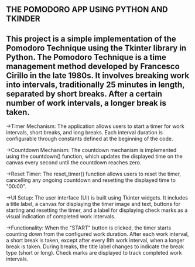 THE POMODORO APP USING PYTHON AND TKINDER
-------------------------------------------------------------------------------------------------------------------------------------------------------------------------------------------
This project is a simple implementation of the Pomodoro Technique using the Tkinter library in Python. 
The Pomodoro Technique is a time management method developed by Francesco Cirillo in the late 1980s. 
It involves breaking work into intervals, traditionally 25 minutes in length, separated by short breaks.
After a certain number of work intervals, a longer break is taken.
---------------------------------------------------------------------------------------------------------------------------------------------------------------------------------------------
->Timer Mechanism: The application allows users to start a timer for work intervals, short breaks, and long breaks. Each interval duration is configurable through constants defined at the beginning of the code.

->Countdown Mechanism: The countdown mechanism is implemented using the countdown() function, which updates the displayed time on the canvas every second until the countdown reaches zero.

->Reset Timer: The reset_timer() function allows users to reset the timer, cancelling any ongoing countdown and resetting the displayed time to "00:00".

->UI Setup: The user interface (UI) is built using Tkinter widgets. It includes a title label, a canvas for displaying the timer image and text, buttons for starting and resetting the timer, and a label for displaying check marks as a visual indication of completed work intervals.

->Functionality: When the "START" button is clicked, the timer starts counting down from the configured work duration. After each work interval, a short break is taken, except after every 8th work interval, when a longer break is taken. During breaks, the title label changes to indicate the break type (short or long). Check marks are displayed to track completed work intervals.

